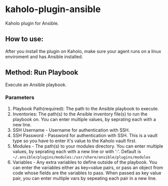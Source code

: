 # kaholo-plugin-ansible
Kaholo plugin for Ansible.

## How to use:
After you install the plugin on Kaholo,
make sure your agent runs on a linux enviroment and has Ansible installed.

## Method: Run Playbook
Execute an Ansible playbook. 

### Parameters
1) Playbook Path(required): The path to the Ansible playbook to execute.
2) Inventories: The path(s) to the Ansible inventory file(s) to run the playbook on. You can enter multiple values, by seprating each
    with a new line.
3) SSH Username - Username for authentication with SSH.
4) SSH Password - Password for authentication with SSH. This is a vault type so you have to enter it's value to the Kaholo vault first.
5) Modules - The path(s) to your modules directory. You can enter multiple values, by seprating each with a new line or with ':'.
    Default is `~/.ansible/plugins/modules:/usr/share/ansible/plugins/modules`
6) Variables - Any extra variables to define outside of the playbook. You can enter the variables either as key=value pairs, or 
    pass an object from code whose fields are the variables to pass. When passed as key value pair, you can enter multiple vars by sepeating each pair in a new line.